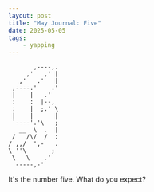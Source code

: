 ```yaml
---
layout: post
title: "May Journal: Five"
date: 2025-05-05
tags: 
    - yapping
---
```


```
       ,----,.
     ,'   ,' |
   ,'   .'   |
 ,----.'    .'
 |    |   .'  
 :    :  |--, 
 :    |  ;.' \
 |    |      |
 `----'.'\   ;
   __  \  .  |
 /   /\/  /  :
/ ,,/  ',-   .
\ ''\       ; 
 \   \    .'  
  -----,-'    
```

It's the number five. What do you expect? 